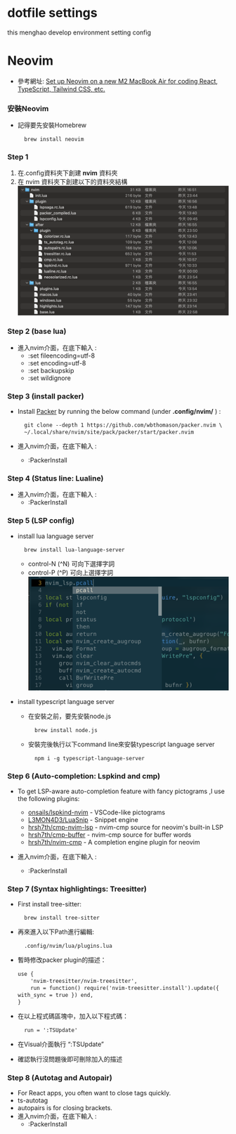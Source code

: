 # dotfile settings
this menghao develop environment setting config

# Neovim
- 參考網址: [Set up Neovim on a new M2 MacBook Air for coding React, TypeScript, Tailwind CSS, etc.](https://www.youtube.com/watch?v=ajmK0ZNcM4Q&list=PLxQA0uNgQDCICMRwlOzWAZBPL05XBC_br&index=16v)
### 安裝Neovim
- 記得要先安裝Homebrew

        brew install neovim

### Step 1
1. 在.config資料夾下創建 **nvim** 資料夾
2. 在 nvim 資料夾下創建以下的資料夾結構
![file tree](./images/nvim_file_tree.png)

### Step 2 (**base lua**)
- 進入nvim介面，在底下輸入 : 
    - :set fileencoding=utf-8
    - :set encoding=utf-8
    - :set backupskip
    - :set wildignore

### Step 3 (**install packer**)
- Install [Packer](https://github.com/wbthomason/packer.nvim) by running the below command (under **.config/nvim/** ) :

        git clone --depth 1 https://github.com/wbthomason/packer.nvim \
        ~/.local/share/nvim/site/pack/packer/start/packer.nvim
- 進入nvim介面，在底下輸入 : 
    - :PackerInstall

### Step 4 (**Status line: Lualine**)
- 進入nvim介面，在底下輸入 : 
    - :PackerInstall

### Step 5 (**LSP config**)
- install lua language server
    
        brew install lua-language-server

    - control-N (^N) 可向下選擇字詞
    - control-P (^P) 可向上選擇字詞
  ![lspconfig](./images/lspconfig.png)

- install typescript language server
    - 在安裝之前，要先安裝node.js
    
            brew install node.js

    - 安裝完後執行以下command line來安裝typescript language server

            npm i -g typescript-language-server

### Step 6 (**Auto-completion: Lspkind and cmp**)
- To get LSP-aware auto-completion feature with fancy pictograms ,I use the following plugins:

    - [onsails/lspkind-nvim](https://github.com/onsails/lspkind.nvim) - VSCode-like pictograms
    - [L3MON4D3/LuaSnip](https://github.com/L3MON4D3/LuaSniphttps://github.com/L3MON4D3/LuaSnip) - Snippet engine
    - [hrsh7th/cmp-nvim-lsp](https://github.com/hrsh7th/cmp-nvim-lsp) - nvim-cmp source for neovim's built-in LSP
    - [hrsh7th/cmp-buffer](https://github.com/hrsh7th/cmp-buffer) - nvim-cmp source for buffer words
    - [hrsh7th/nvim-cmp](https://github.com/hrsh7th/nvim-cmp) - A completion engine plugin for neovim

- 進入nvim介面，在底下輸入 : 
    - :PackerInstall

### Step 7 (**Syntax highlightings: Treesitter**)
- First install tree-sitter:

        brew install tree-sitter   

- 再來進入以下Path進行編輯:

        .config/nvim/lua/plugins.lua

- 暫時修改packer plugin的描述：

    ```
    use {
        'nvim-treesitter/nvim-treesitter',
        run = function() require('nvim-treesitter.install').update({ with_sync = true }) end,
    }
    ```
- 在以上程式碼區塊中，加入以下程式碼：

        run = ':TSUpdate'

- 在Visual介面執行 “:TSUpdate”
- 確認執行沒問題後即可刪除加入的描述

### Step 8 (**Autotag and Autopair**)
- For React apps, you often want to close tags quickly.
- ts-autotag
- autopairs is for closing brackets.
- 進入nvim介面，在底下輸入 : 
    - :PackerInstall
